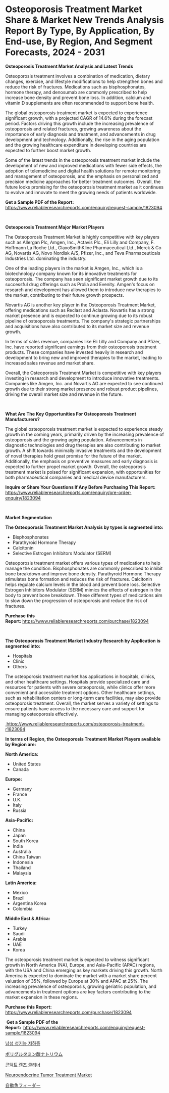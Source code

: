 <p><h1>Osteoporosis Treatment Market Share & Market New Trends Analysis Report By Type, By Application, By End-use, By Region, And Segment Forecasts, 2024 - 2031</h1></p><p><strong>Osteoporosis Treatment Market Analysis and Latest Trends</strong></p>
<p><p>Osteoporosis treatment involves a combination of medication, dietary changes, exercise, and lifestyle modifications to help strengthen bones and reduce the risk of fractures. Medications such as bisphosphonates, hormone therapy, and denosumab are commonly prescribed to help increase bone density and prevent bone loss. In addition, calcium and vitamin D supplements are often recommended to support bone health.</p><p>The global osteoporosis treatment market is expected to experience significant growth, with a projected CAGR of 14.6% during the forecast period. Factors driving this growth include the increasing prevalence of osteoporosis and related fractures, growing awareness about the importance of early diagnosis and treatment, and advancements in drug development and technology. Additionally, the rise in the aging population and the growing healthcare expenditure in developing countries are expected to further boost market growth.</p><p>Some of the latest trends in the osteoporosis treatment market include the development of new and improved medications with fewer side effects, the adoption of telemedicine and digital health solutions for remote monitoring and management of osteoporosis, and the emphasis on personalized and precision medicine approaches for better treatment outcomes. Overall, the future looks promising for the osteoporosis treatment market as it continues to evolve and innovate to meet the growing needs of patients worldwide.</p></p>
<p><strong>Get a Sample PDF of the Report:&nbsp;</strong> <a href="https://www.reliableresearchreports.com/enquiry/request-sample/1823094">https://www.reliableresearchreports.com/enquiry/request-sample/1823094</a></p>
<p>&nbsp;</p>
<p><strong>Osteoporosis Treatment Major Market Players</strong></p>
<p><p>The Osteoporosis Treatment Market is highly competitive with key players such as Allergan Plc, Amgen, Inc., Actavis Plc., Eli Lilly and Company, F. Hoffmann La Roche Ltd., GlaxoSmithKline Pharmaceutical Ltd., Merck & Co AG, Novartis AG, Novo Nordisk A/S, Pfizer, Inc., and Teva Pharmaceuticals Industries Ltd. dominating the industry.</p><p>One of the leading players in the market is Amgen, Inc., which is a biotechnology company known for its innovative treatments for osteoporosis. The company has seen significant market growth due to its successful drug offerings such as Prolia and Evenity. Amgen's focus on research and development has allowed them to introduce new therapies to the market, contributing to their future growth prospects.</p><p>Novartis AG is another key player in the Osteoporosis Treatment Market, offering medications such as Reclast and Aclasta. Novartis has a strong market presence and is expected to continue growing due to its robust pipeline of osteoporosis treatments. The company's strategic partnerships and acquisitions have also contributed to its market size and revenue growth.</p><p>In terms of sales revenue, companies like Eli Lilly and Company and Pfizer, Inc. have reported significant earnings from their osteoporosis treatment products. These companies have invested heavily in research and development to bring new and improved therapies to the market, leading to increased sales revenue and market share.</p><p>Overall, the Osteoporosis Treatment Market is competitive with key players investing in research and development to introduce innovative treatments. Companies like Amgen, Inc. and Novartis AG are expected to see continued growth due to their strong market presence and robust product pipelines, driving the overall market size and revenue in the future.</p></p>
<p>&nbsp;</p>
<p><strong>What Are The Key Opportunities For Osteoporosis Treatment Manufacturers?</strong></p>
<p><p>The global osteoporosis treatment market is expected to experience steady growth in the coming years, primarily driven by the increasing prevalence of osteoporosis and the growing aging population. Advancements in diagnostic technologies and drug therapies are also contributing to market growth. A shift towards minimally invasive treatments and the development of novel therapies hold great promise for the future of the market. Additionally, the emphasis on preventive measures and early diagnosis is expected to further propel market growth. Overall, the osteoporosis treatment market is poised for significant expansion, with opportunities for both pharmaceutical companies and medical device manufacturers.</p></p>
<p><strong>Inquire or Share Your Questions If Any Before Purchasing This Report:</strong> <a href="https://www.reliableresearchreports.com/enquiry/pre-order-enquiry/1823094">https://www.reliableresearchreports.com/enquiry/pre-order-enquiry/1823094</a></p>
<p>&nbsp;</p>
<p><strong>Market Segmentation</strong></p>
<p><strong>The Osteoporosis Treatment Market Analysis by types is segmented into:</strong></p>
<p><ul><li>Bisphosphonates</li><li>Parathyroid Hormone Therapy</li><li>Calcitonin</li><li>Selective Estrogen Inhibitors Modulator (SERM)</li></ul></p>
<p><p>Osteoporosis treatment market offers various types of medications to help manage the condition. Bisphosphonates are commonly prescribed to inhibit bone breakdown and improve bone density. Parathyroid Hormone Therapy stimulates bone formation and reduces the risk of fractures. Calcitonin helps regulate calcium levels in the blood and prevent bone loss. Selective Estrogen Inhibitors Modulator (SERM) mimics the effects of estrogen in the body to prevent bone breakdown. These different types of medications aim to slow down the progression of osteoporosis and reduce the risk of fractures.</p></p>
<p><strong>Purchase this Report:&nbsp;</strong><a href="https://www.reliableresearchreports.com/purchase/1823094">https://www.reliableresearchreports.com/purchase/1823094</a></p>
<p>&nbsp;</p>
<p><strong>The Osteoporosis Treatment Market Industry Research by Application is segmented into:</strong></p>
<p><ul><li>Hospitals</li><li>Clinic</li><li>Others</li></ul></p>
<p><p>The osteoporosis treatment market has applications in hospitals, clinics, and other healthcare settings. Hospitals provide specialized care and resources for patients with severe osteoporosis, while clinics offer more convenient and accessible treatment options. Other healthcare settings, such as rehabilitation centers or long-term care facilities, may also provide osteoporosis treatment. Overall, the market serves a variety of settings to ensure patients have access to the necessary care and support for managing osteoporosis effectively.</p></p>
<p><a href="https://www.reliableresearchreports.com/osteoporosis-treatment-r1823094">&nbsp;https://www.reliableresearchreports.com/osteoporosis-treatment-r1823094</a></p>
<p><strong>In terms of Region, the Osteoporosis Treatment Market Players available by Region are:</strong></p>
<p>
    <p> <strong> North America: </strong>
        <ul>
            <li>United States</li>
            <li>Canada</li>
        </ul>
        </p> 
    <p> <strong> Europe: </strong>
        <ul>
            <li>Germany</li>
            <li>France</li>
            <li>U.K.</li>
            <li>Italy</li>
            <li>Russia</li>
        </ul>
        </p> 
    <p> <strong> Asia-Pacific: </strong>
        <ul>
            <li>China</li>
            <li>Japan</li>
            <li>South Korea</li>
            <li>India</li>
            <li>Australia</li>
            <li>China Taiwan</li>
            <li>Indonesia</li>
            <li>Thailand</li>
            <li>Malaysia</li>
        </ul>
        </p> 
    <p> <strong> Latin America: </strong>
        <ul>
            <li>Mexico</li>
            <li>Brazil</li>
            <li>Argentina Korea</li>
            <li>Colombia</li>
        </ul>
        </p> 
    <p> <strong> Middle East & Africa: </strong>
        <ul>
            <li>Turkey</li>
            <li>Saudi</li>
            <li>Arabia</li>
            <li>UAE</li>
            <li>Korea</li>
        </ul>
    </p>
    </p>
<p><p>The osteoporosis treatment market is expected to witness significant growth in North America (NA), Europe, and Asia-Pacific (APAC) regions, with the USA and China emerging as key markets driving this growth. North America is expected to dominate the market with a market share percent valuation of 35%, followed by Europe at 30% and APAC at 25%. The increasing prevalence of osteoporosis, growing geriatric population, and advancements in treatment options are key factors contributing to the market expansion in these regions.</p></p>
<p><strong>Purchase this Report: </strong><a href="https://www.reliableresearchreports.com/purchase/1823094">https://www.reliableresearchreports.com/purchase/1823094</a></p>
<p>&nbsp;<strong>Get a Sample PDF of the Report:&nbsp;&nbsp;</strong><a href="https://www.reliableresearchreports.com/enquiry/request-sample/1823094">https://www.reliableresearchreports.com/enquiry/request-sample/1823094</a></p>
<p><strong></strong></p>
<p><p><a href="https://medium.com/@thib_harou/%EB%82%A8%EC%84%B1-%EC%A0%80%EA%B3%B5%EB%8F%84%EC%84%B1-%EC%8B%9C%EC%9E%A5-%EC%9C%A0%ED%98%95-%EC%9D%91%EC%9A%A9-%EB%B0%8F-%EC%A7%80%EB%A6%AC%EC%97%90-%EB%8C%80%ED%95%9C-%ED%8F%AC%EA%B4%84%EC%A0%81-%ED%8F%89%EA%B0%80-306da6f33734">남성 성기능 저하증</a></p><p><a href="https://github.com/EthanMorar2011/Market-Research-Report-List-1/blob/main/286626746485.md">ポリグルタミン酸ナトリウム</a></p><p><a href="https://medium.com/@adonispellea2022/%EC%BD%98%ED%83%9D%ED%8A%B8%EB%A0%8C%EC%A6%88-%EC%B2%AD%EC%86%8C%EC%A0%9C-%EC%8B%9C%EC%9E%A5-%EC%A7%80%ED%91%9C-%ED%95%B4%EC%84%9D-%EC%8B%9C%EC%9E%A5-%EC%A0%90%EC%9C%A0%EC%9C%A8-%ED%8A%B8%EB%A0%8C%EB%93%9C-%EB%B0%8F-%EC%84%B1%EC%9E%A5-%EC%96%91%EC%8B%9D-b8d82ad644d5">콘택트 렌즈 클리너</a></p><p><a href="https://github.com/Sarissaschmalingtr6fz2739/Market-Research-Report-List-2/blob/main/neuroendocrine-tumor-treatment-market.md">Neuroendocrine Tumor Treatment Market</a></p><p><a href="https://medium.com/@desekay3566/%E8%87%AA%E5%8B%95%E7%B5%A6%E9%A4%8C%E5%99%A8%E5%B8%82%E5%A0%B4%E3%81%AF-%E5%B8%82%E5%A0%B4%E3%82%B7%E3%82%A7%E3%82%A2-%E3%82%B5%E3%82%A4%E3%82%BA-%E3%81%8A%E3%82%88%E3%81%B32031%E5%B9%B4%E3%81%BE%E3%81%A7%E3%81%AE%E4%BA%88%E6%83%B3%E3%81%95%E3%82%8C%E3%82%8B%E4%BA%88%E6%B8%AC%E3%81%AB%E7%84%A6%E7%82%B9%E3%82%92%E5%BD%93%E3%81%A6%E3%81%A6%E3%81%84%E3%81%BE%E3%81%99-664310d63d64">自動魚フィーダー</a></p></p>